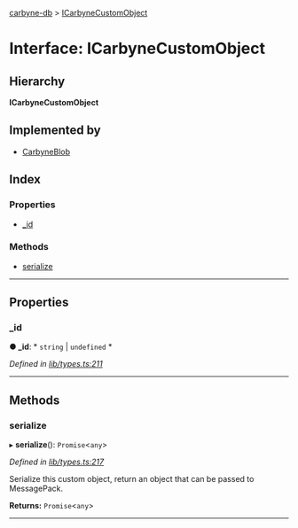 [carbyne-db](../README.md) > [ICarbyneCustomObject](../interfaces/icarbynecustomobject.md)

# Interface: ICarbyneCustomObject

## Hierarchy

**ICarbyneCustomObject**

## Implemented by

* [CarbyneBlob](../classes/carbyneblob.md)

## Index

### Properties

* [_id](icarbynecustomobject.md#_id)

### Methods

* [serialize](icarbynecustomobject.md#serialize)

---

## Properties

<a id="_id"></a>

###  _id

**● _id**: * `string` &#124; `undefined`
*

*Defined in [lib/types.ts:211](https://github.com/allotropelabs/carbyne/blob/70b4949/lib/types.ts#L211)*

___

## Methods

<a id="serialize"></a>

###  serialize

▸ **serialize**(): `Promise`<`any`>

*Defined in [lib/types.ts:217](https://github.com/allotropelabs/carbyne/blob/70b4949/lib/types.ts#L217)*

Serialize this custom object, return an object that can be passed to MessagePack.

**Returns:** `Promise`<`any`>

___

